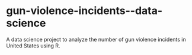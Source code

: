 # gun-violence-incidents--data-science
A data science project to analyze the number of gun violence incidents in United States using R.
